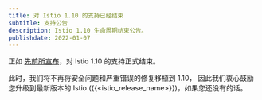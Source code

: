 ```yaml
---
title: 对 Istio 1.10 的支持已经结束
subtitle: 支持公告
description: Istio 1.10 生命周期结束公告。
publishdate: 2022-01-07
---
```


正如 [先前所宣布](/zh/news/support/announcing-1.10-eol/)，对 Istio 1.10 的支持正式结束。

此时，我们将不再将安全问题和严重错误的修复移植到 1.10，
因此我们衷心鼓励您升级到最新版本的 Istio ({{<istio_release_name>}})，如果您还没有的话。

